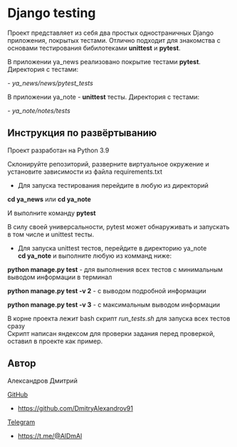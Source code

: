 # Django testing 

Проект представляет из себя два простых одностраничных Django приложения, покрытых тестами.
Отлично подходит для знакомства с основами тестирования бибилотеками **unittest** и **pytest**.

В приложении ya_news реализовано покрытие тестами **pytest**. Директория с тестами:<br>

*- ya_news/news/pytest_tests*

В приложении ya_note - **unittest** тесты. Директория с тестами:<br>

*- ya_note/notes/tests*


## Инструкция по развёртыванию

Проект разработан на Python 3.9

Склонируйте репозиторий, разверните виртуальное окружение и установите зависимости из файла requirements.txt

- Для запуска тестирования перейдите в любую из директорий<br>

**cd ya_news** или **cd ya_note**

И выполните команду **pytest**

В силу своей универсальности, pytest может обнаруживать и запускать в том числе и unittest тесты.


- Для запуска unittest тестов, перейдите в директорию ya_note<br>
**cd ya_note**
и выполните любую из комманд ниже:<br>

**python manage.py test** - для выполнения всех тестов с минимальным выводом информации в терминал

**python manage.py test -v 2** - с выводом подробной информации

**python manage.py test -v 3** - с максимальным выводом информации

В корне проекта лежит bash скрипт *run_tests.sh* для запуска всех тестов сразу<br>
Скрипт написан яндексом для проверки задания перед проверкой, оставил в проекте как пример.


## Автор

Александров Дмитрий

<u>GitHub</u>
 - https://github.com/DmitryAlexandrov91

 <u>Telegram</u>
 - https://t.me/@AlDmAl




